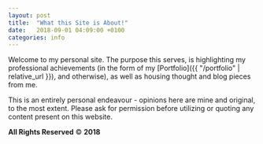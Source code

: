 ```yaml
---
layout: post
title:  "What this Site is About!"
date:   2018-09-01 04:09:00 +0100
categories: info
---
```

Welcome to my personal site. The purpose this serves, is highlighting my professional achievements (in the form of my [Portfolio]({{ "/portfolio" | relative_url }}), and otherwise), as well as housing thought and blog pieces from me.

This is an entirely personal endeavour - opinions here are mine and original, to the most extent. Please ask for permission before utilizing or quoting any content present on this website.

**All Rights Reserved** &copy; **2018**
